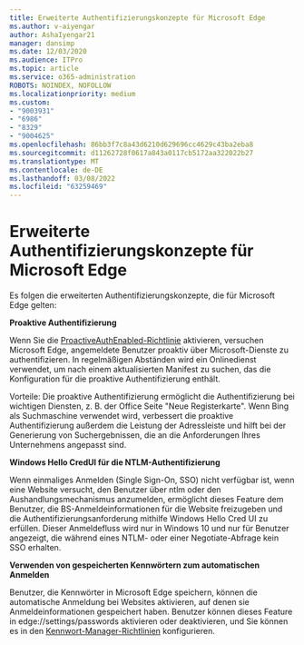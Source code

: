 ```yaml
---
title: Erweiterte Authentifizierungskonzepte für Microsoft Edge
ms.author: v-aiyengar
author: AshaIyengar21
manager: dansimp
ms.date: 12/03/2020
ms.audience: ITPro
ms.topic: article
ms.service: o365-administration
ROBOTS: NOINDEX, NOFOLLOW
ms.localizationpriority: medium
ms.custom:
- "9003931"
- "6986"
- "8329"
- "9004625"
ms.openlocfilehash: 86bb3f7c8a43d6210d629696cc4629c43ba2eba8
ms.sourcegitcommit: d11262728f0617a843a0117cb5172aa322022b27
ms.translationtype: MT
ms.contentlocale: de-DE
ms.lasthandoff: 03/08/2022
ms.locfileid: "63259469"
---
```

# <a name="advanced-authentication-concepts-applicable-to-microsoft-edge"></a>Erweiterte Authentifizierungskonzepte für Microsoft Edge

Es folgen die erweiterten Authentifizierungskonzepte, die für Microsoft Edge gelten:

**Proaktive Authentifizierung**

Wenn Sie die [ProactiveAuthEnabled-Richtlinie](https://go.microsoft.com/fwlink/?linkid=2134621) aktivieren, versuchen Microsoft Edge, angemeldete Benutzer proaktiv über Microsoft-Dienste zu authentifizieren. In regelmäßigen Abständen wird ein Onlinedienst verwendet, um nach einem aktualisierten Manifest zu suchen, das die Konfiguration für die proaktive Authentifizierung enthält.

Vorteile: Die proaktive Authentifizierung ermöglicht die Authentifizierung bei wichtigen Diensten, z. B. der Office Seite "Neue Registerkarte". Wenn Bing als Suchmaschine verwendet wird, verbessert die proaktive Authentifizierung außerdem die Leistung der Adressleiste und hilft bei der Generierung von Suchergebnissen, die an die Anforderungen Ihres Unternehmens angepasst sind.

**Windows Hello CredUI für die NTLM-Authentifizierung**

Wenn einmaliges Anmelden (Single Sign-On, SSO) nicht verfügbar ist, wenn eine Website versucht, den Benutzer über ntlm oder den Aushandlungsmechanismus anzumelden, ermöglicht dieses Feature dem Benutzer, die BS-Anmeldeinformationen für die Website freizugeben und die Authentifizierungsanforderung mithilfe Windows Hello Cred UI zu erfüllen. Dieser Anmeldefluss wird nur in Windows 10 und nur für Benutzer angezeigt, die während eines NTLM- oder einer Negotiate-Abfrage kein SSO erhalten.

**Verwenden von gespeicherten Kennwörtern zum automatischen Anmelden**

Benutzer, die Kennwörter in Microsoft Edge speichern, können die automatische Anmeldung bei Websites aktivieren, auf denen sie Anmeldeinformationen gespeichert haben. Benutzer können dieses Feature in edge://settings/passwords aktivieren oder deaktivieren, und Sie können es in den [Kennwort-Manager-Richtlinien](https://go.microsoft.com/fwlink/?linkid=2134622) konfigurieren.
